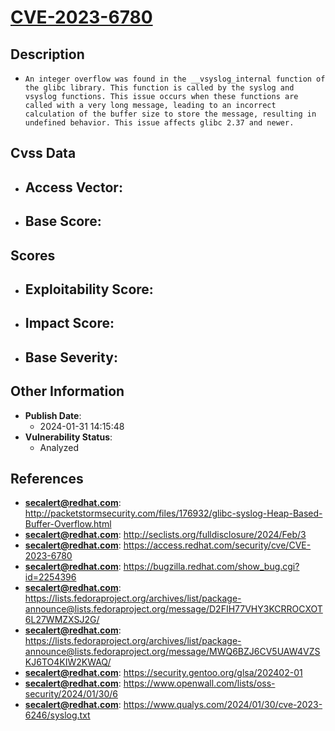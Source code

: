 
# [CVE-2023-6780](https://cve.mitre.org/cgi-bin/cvename.cgi?name=CVE-2023-6780)

## Description

- `An integer overflow was found in the __vsyslog_internal function of the glibc library. This function is called by the syslog and vsyslog functions. This issue occurs when these functions are called with a very long message, leading to an incorrect calculation of the buffer size to store the message, resulting in undefined behavior. This issue affects glibc 2.37 and newer.`

## Cvss Data

- **Access Vector**:
  - 
- **Base Score**:
  - 

## Scores

- **Exploitability Score**:
  - 
- **Impact Score**:
  - 
- **Base Severity**:
  - 

## Other Information

- **Publish Date**:
  - 2024-01-31 14:15:48
- **Vulnerability Status**:
  - Analyzed

## References

- **secalert@redhat.com**: http://packetstormsecurity.com/files/176932/glibc-syslog-Heap-Based-Buffer-Overflow.html
- **secalert@redhat.com**: http://seclists.org/fulldisclosure/2024/Feb/3
- **secalert@redhat.com**: https://access.redhat.com/security/cve/CVE-2023-6780
- **secalert@redhat.com**: https://bugzilla.redhat.com/show_bug.cgi?id=2254396
- **secalert@redhat.com**: https://lists.fedoraproject.org/archives/list/package-announce@lists.fedoraproject.org/message/D2FIH77VHY3KCRROCXOT6L27WMZXSJ2G/
- **secalert@redhat.com**: https://lists.fedoraproject.org/archives/list/package-announce@lists.fedoraproject.org/message/MWQ6BZJ6CV5UAW4VZSKJ6TO4KIW2KWAQ/
- **secalert@redhat.com**: https://security.gentoo.org/glsa/202402-01
- **secalert@redhat.com**: https://www.openwall.com/lists/oss-security/2024/01/30/6
- **secalert@redhat.com**: https://www.qualys.com/2024/01/30/cve-2023-6246/syslog.txt

